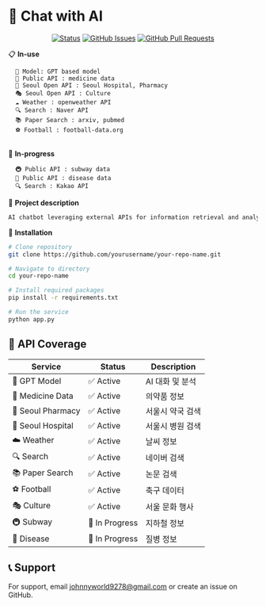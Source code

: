 # 🤖 **Chat** with **AI**
<div align="center">

[![Status](https://img.shields.io/badge/status-active-success.svg)]()
[![GitHub Issues](https://img.shields.io/github/issues/yourusername/your-repo-name.svg)](https://github.com/yourusername/your-repo-name/issues)
[![GitHub Pull Requests](https://img.shields.io/github/issues-pr/yourusername/your-repo-name.svg)](https://github.com/yourusername/your-repo-name/pulls)

</div>


📋 **In-use** <br>
```
  🧠 Model: GPT based model 
  💊 Public API : medicine data 
  🏥 Seoul Open API : Seoul Hospital, Pharmacy
  🎭 Seoul Open API : Culture  
  ☁️ Weather : openweather API 
  🔍 Search : Naver API
  📚 Paper Search : arxiv, pubmed
  ⚽ Football : football-data.org
  
```
🔄 **In-progress** <br>
```
  🚇 Public API : subway data 
  🦠 Public API : disease data
  🔍 Search : Kakao API 
```

📝 **Project description**<br>
```bash
AI chatbot leveraging external APIs for information retrieval and analysis.
```

🚀 **Installation**<br>
```bash
# Clone repository
git clone https://github.com/yourusername/your-repo-name.git

# Navigate to directory
cd your-repo-name

# Install required packages
pip install -r requirements.txt

# Run the service
python app.py
```

## 🎯 **API Coverage**

| Service            | Status        | Description           |
|--------------------|--------------|-----------------------|
| 🧠 GPT Model       | ✅ Active     | AI 대화 및 분석        |
| 💊 Medicine Data   | ✅ Active     | 의약품 정보            |
| 🏪 Seoul Pharmacy  | ✅ Active     | 서울시 약국 검색        |
| 🏥 Seoul Hospital  | ✅ Active     | 서울시 병원 검색        |
| ☁️ Weather         | ✅ Active     | 날씨 정보              |
| 🔍 Search          | ✅ Active     | 네이버 검색            |
| 📚 Paper Search    | ✅ Active     | 논문 검색              |
| ⚽ Football        | ✅ Active     | 축구 데이터            |
| 🎭 Culture         | ✅ Active     | 서울 문화 행사         |
| 🚇 Subway          | 🔄 In Progress | 지하철 정보           |
| 🦠 Disease         | 🔄 In Progress | 질병 정보             |

## 📞 **Support**

For support, email johnnyworld9278@gmail.com or create an issue on GitHub.
